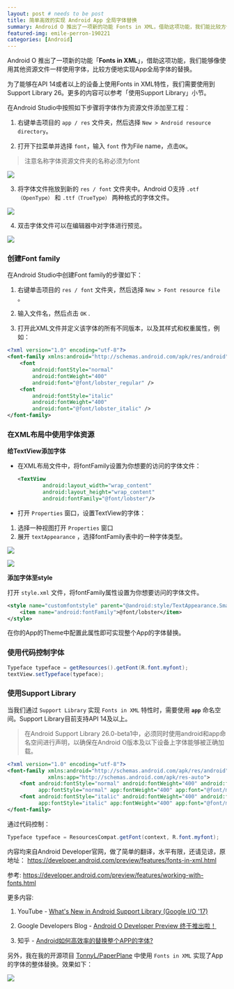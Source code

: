 ```yaml
---
layout: post # needs to be post
title: 简单高效的实现 Android App 全局字体替换
summary: Android O 推出了一项新的功能 Fonts in XML，借助这项功能，我们能比较方便地实现App全局字体的替换。
featured-img: emile-perron-190221
categories: [Android]
---
```


Android O 推出了一项新的功能「**Fonts in XML**」，借助这项功能，我们能够像使用其他资源文件一样使用字体，比较方便地实现App全局字体的替换。

<!--more-->

为了能够在API 14或者以上的设备上使用Fonts in XML特性，我们需要使用到Support Library 26。更多的内容可以参考「使用Support Library」小节。


在Android Studio中按照如下步骤将字体作为资源文件添加至工程：

1. 右键单击项目的 `app / res` 文件夹，然后选择 `New > Android resource directory`。

2. 打开下拉菜单并选择 `font`，输入 `font` 作为File name，点击`OK`。

> 注意名称字体资源文件夹的名称必须为font

  ![](https://i.loli.net/2018/03/27/5aba31bb585c1.jpg)


3. 将字体文件拖放到新的 `res / font` 文件夹中。Android O支持 `.otf（OpenType）` 和 `.ttf（TrueType）` 两种格式的字体文件。

  ![](https://i.loli.net/2018/03/27/5aba31e67b1a9.jpg)

4. 双击字体文件可以在编辑器中对字体进行预览。

  ![](https://i.loli.net/2018/03/27/5aba31e7a8b65.jpg)

### 创建Font family

在Android Studio中创建Font family的步骤如下：

1. 右键单击项目的 `res / font` 文件夹，然后选择 `New > Font resource file` 。

2. 输入文件名，然后点击 `OK` .

3. 打开此XML文件并定义该字体的所有不同版本，以及其样式和权重属性，例如：

  ```xml
  <?xml version="1.0" encoding="utf-8"?>
  <font-family xmlns:android="http://schemas.android.com/apk/res/android">
      <font
          android:fontStyle="normal"
          android:fontWeight="400"
          android:font="@font/lobster_regular" />
      <font
          android:fontStyle="italic"
          android:fontWeight="400"
          android:font="@font/lobster_italic" />
  </font-family>
  ```

### 在XML布局中使用字体资源

**给TextView添加字体**

+ 在XML布局文件中，将fontFamily设置为你想要的访问的字体文件：

  ```xml
  <TextView
          android:layout_width="wrap_content"
          android:layout_height="wrap_content"
          android:fontFamily="@font/lobster"/>
  ```

+ 打开 `Properties` 窗口，设置TextView的字体：

1. 选择一种视图打开 `Properties` 窗口
2. 展开 `textAppearance` ，选择fontFamily表中的一种字体类型。

  ![](https://i.loli.net/2018/03/27/5aba328bdcf99.jpg)

  ![](https://i.loli.net/2018/03/27/5aba3271da234.jpg)

**添加字体至style**

打开 `style.xml` 文件，将fontFamily属性设置为你想要访问的字体文件。

```xml
<style name="customfontstyle" parent="@android:style/TextAppearance.Small">
    <item name="android:fontFamily">@font/lobster</item>
</style>
```

在你的App的Theme中配置此属性即可实现整个App的字体替换。

### 使用代码控制字体

```java
Typeface typeface = getResources().getFont(R.font.myfont);
textView.setTypeface(typeface);
```

### 使用Support Library

当我们通过 `Support Library` 实现 `Fonts in XML` 特性时，需要使用 **`app`** 命名空间。Support Library目前支持API 14及以上。

> 在Android Support Library 26.0-beta1中，必须同时使用android和app命名空间进行声明，以确保在Android O版本及以下设备上字体能够被正确加载。

```xml
<?xml version="1.0" encoding="utf-8"?>
<font-family xmlns:android="http://schemas.android.com/apk/res/android"
             xmlns:app="http://schemas.android.com/apk/res-auto">
    <font android:fontStyle="normal" android:fontWeight="400" android:font="@font/myfont-Regular"
          app:fontStyle="normal" app:fontWeight="400" app:font="@font/myfont-Regular"/>
    <font android:fontStyle="italic" android:fontWeight="400" android:font="@font/myfont-Italic"
          app:fontStyle="italic" app:fontWeight="400" app:font="@font/myfont-Italic" />
</font-family>
```

通过代码控制：

```java
Typeface typeface = ResourcesCompat.getFont(context, R.font.myfont);
```

内容均来自Android Developer官网，做了简单的翻译，水平有限，还请见谅，原地址： https://developer.android.com/preview/features/fonts-in-xml.html

参考: https://developer.android.com/preview/features/working-with-fonts.html

更多内容:

1. YouTube - [What's New in Android Support Library (Google I/O '17)](https://www.youtube.com/watch?v=V6-roIeNUY0)

2.  Google Developers Blog - [Android O Developer Preview 终于推出啦！](http://developers.googleblog.cn/2017/03/android-o-developer-preview.html)

3. 知乎 - [Android如何高效率的替换整个APP的字体?](https://www.zhihu.com/question/38615247/answer/179928113)

另外，我在我的开源项目 [TonnyL/PaperPlane](https://github.com/TonnyL/PaperPlane) 中使用 `Fonts in XML` 实现了App的字体的整体替换。效果如下：

![](https://i.loli.net/2018/03/27/5aba325b20349.jpg)